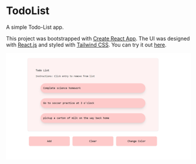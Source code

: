 # TodoList

A simple Todo-List app.

This project was bootstrapped with [Create React App](https://github.com/facebook/create-react-app). The UI was designed with [React.js](https://reactjs.org/) and styled with [Tailwind CSS](https://tailwindcss.com/). You can try it out [here](https://todolistio.netlify.app/).


<img src="./images/image1.png"/>
